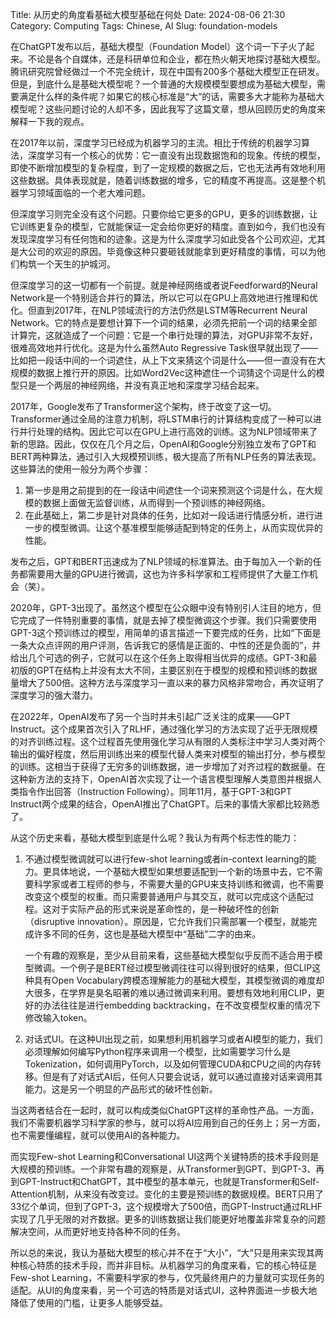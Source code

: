 Title: 从历史的角度看基础大模型基础在何处
Date: 2024-08-06 21:30
Category: Computing
Tags: Chinese, AI
Slug: foundation-models

在ChatGPT发布以后，基础大模型（Foundation Model）这个词一下子火了起来。不论是各个自媒体，还是科研单位和企业，都在热火朝天地探讨基础大模型。腾讯研究院曾经做过一个不完全统计，现在中国有200多个基础大模型正在研发。但是，到底什么是基础大模型呢？一个普通的大规模模型要想成为基础大模型，需要满足什么样的条件呢？如果它的核心标准是“大”的话，需要多大才能称为基础大模型呢？这些问题讨论的人却不多，因此我写了这篇文章，想从回顾历史的角度来解释一下我的观点。

在2017年以前，深度学习已经成为机器学习的主流。相比于传统的机器学习算法，深度学习有一个核心的优势：它一直没有出现数据饱和的现象。传统的模型，即使不断增加模型的复杂程度，到了一定规模的数据之后，它也无法再有效地利用这些数据。具体表现就是，随着训练数据的增多，它的精度不再提高。这是整个机器学习领域面临的一个老大难问题。

但深度学习则完全没有这个问题。只要你给它更多的GPU，更多的训练数据，让它训练更复杂的模型，它就能保证一定会给你更好的精度。直到如今，我们也没有发现深度学习有任何饱和的迹象。这是为什么深度学习如此受各个公司欢迎，尤其是大公司的欢迎的原因。毕竟像这种只要砸钱就能拿到更好精度的事情，可以为他们构筑一个天生的护城河。

但深度学习的这一切都有一个前提。就是神经网络或者说Feedforward的Neural Network是一个特别适合并行的算法，所以它可以在GPU上高效地进行推理和优化。但直到2017年，在NLP领域流行的方法仍然是LSTM等Recurrent Neural Network。它的特点是要想计算下一个词的结果，必须先把前一个词的结果全部计算完，这就造成了一个问题：它是一个串行处理的算法，对GPU非常不友好，很难高效地并行优化。这是为什么虽然Auto Regressive Task很早就出现了——比如把一段话中间的一个词遮住，从上下文来猜这个词是什么——但一直没有在大规模的数据上推行开的原因。比如Word2Vec这种遮住一个词猜这个词是什么的模型只是一个两层的神经网络，并没有真正地和深度学习结合起来。

2017年，Google发布了Transformer这个架构，终于改变了这一切。Transformer通过全局的注意力机制，将LSTM串行的计算结构变成了一种可以进行并行处理的结构。因此它可以在GPU上进行高效的训练。这为NLP领域带来了新的思路。因此，仅仅在几个月之后，OpenAI和Google分别独立发布了GPT和BERT两种算法，通过引入大规模预训练，极大提高了所有NLP任务的算法表现。这些算法的使用一般分为两个步骤：

1. 第一步是用之前提到的在一段话中间遮住一个词来预测这个词是什么，在大规模的数据上面做无监督训练，从而得到一个预训练的神经网络。
2. 在此基础上，第二步是针对具体的任务，比如对一段话进行情感分析，进行进一步的模型微调。让这个基准模型能够适配到特定的任务上，从而实现优异的性能。

发布之后，GPT和BERT迅速成为了NLP领域的标准算法。由于每加入一个新的任务都需要用大量的GPU进行微调，这也为许多科学家和工程师提供了大量工作机会（笑）。

2020年，GPT-3出现了。虽然这个模型在公众眼中没有特别引人注目的地方，但它完成了一件特别重要的事情，就是去掉了模型微调这个步骤。我们只需要使用GPT-3这个预训练过的模型，用简单的语言描述一下要完成的任务，比如“下面是一条大众点评网的用户评测，告诉我它的感情是正面的、中性的还是负面的”，并给出几个可选的例子，它就可以在这个任务上取得相当优异的成绩。GPT-3和最初版的GPT在结构上并没有太大不同，主要区别在于模型的规模和预训练的数据量增大了500倍。这种方法与深度学习一直以来的暴力风格非常吻合，再次证明了深度学习的强大潜力。

在2022年，OpenAI发布了另一个当时并未引起广泛关注的成果——GPT Instruct。这个成果首次引入了RLHF，通过强化学习的方法实现了近乎无限规模的对齐训练过程。这个过程首先使用强化学习从有限的人类标注中学习人类对两个输出的偏好程度，然后用训练出来的模型代替人类来对模型的输出打分，参与模型的训练。这相当于获得了无穷多的训练数据，进一步增加了对齐过程的数据量。在这种新方法的支持下，OpenAI首次实现了让一个语言模型理解人类意图并根据人类指令作出回答（Instruction Following）。同年11月，基于GPT-3和GPT Instruct两个成果的结合，OpenAI推出了ChatGPT。后来的事情大家都比较熟悉了。

从这个历史来看，基础大模型到底是什么呢？我认为有两个标志性的能力：

1. 不通过模型微调就可以进行few-shot learning或者in-context learning的能力。更具体地说，一个基础大模型如果想要适配到一个新的场景中去，它不需要科学家或者工程师的参与，不需要大量的GPU来支持训练和微调，也不需要改变这个模型的权重。而只需要普通用户与其交互，就可以完成这个适配过程。这对于实际产品的形式来说是革命性的，是一种破坏性的创新（disruptive innovation）。原因是，它允许我们只需部署一个模型，就能完成许多不同的任务，这也是基础大模型中“基础”二字的由来。

    一个有趣的观察是，至少从目前来看，这些基础大模型似乎反而不适合用于模型微调。一个例子是BERT经过模型微调往往可以得到很好的结果，但CLIP这种具有Open Vocabulary跨模态理解能力的基础大模型，其模型微调的难度却大很多，在学界是臭名昭著的难以通过微调来利用。要想有效地利用CLIP，更好的办法往往是进行embedding backtracking，在不改变模型权重的情况下修改输入token。

2. 对话式UI。在这种UI出现之前，如果想利用机器学习或者AI模型的能力，我们必须理解如何编写Python程序来调用一个模型，比如需要学习什么是Tokenization，如何调用PyTorch，以及如何管理CUDA和CPU之间的内存转移。但是有了对话式AI后，任何人只要会说话，就可以通过直接对话来调用其能力。这是另一个明显的产品形式的破坏性创新。

当这两者结合在一起时，就可以构成类似ChatGPT这样的革命性产品。一方面，我们不需要机器学习科学家的参与，就可以将AI应用到自己的任务上；另一方面，也不需要懂编程，就可以使用AI的各种能力。

而实现Few-shot Learning和Conversational UI这两个关键特质的技术手段则是大规模的预训练。一个非常有趣的观察是，从Transformer到GPT、到GPT-3、再到GPT-Instruct和ChatGPT，其中模型的基本单元，也就是Transformer和Self-Attention机制，从来没有改变过。变化的主要是预训练的数据规模。BERT只用了33亿个单词，但到了GPT-3，这个规模增大了500倍，而GPT-Instruct通过RLHF实现了几乎无限的对齐数据。更多的训练数据让我们能更好地覆盖非常复杂的问题解决空间，从而更好地支持各种不同的任务。

所以总的来说，我认为基础大模型的核心并不在于“大小”，“大”只是用来实现其两种核心特质的技术手段，而并非目标。从机器学习的角度来看，它的核心特征是Few-shot Learning，不需要科学家的参与，仅凭最终用户的力量就可实现任务的适配。从UI的角度来看，另一个可选的特质是对话式UI，这种界面进一步极大地降低了使用的门槛，让更多人能够受益。